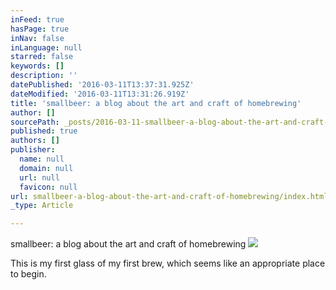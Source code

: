 ```yaml
---
inFeed: true
hasPage: true
inNav: false
inLanguage: null
starred: false
keywords: []
description: ''
datePublished: '2016-03-11T13:37:31.925Z'
dateModified: '2016-03-11T13:31:26.919Z'
title: 'smallbeer: a blog about the art and craft of homebrewing'
author: []
sourcePath: _posts/2016-03-11-smallbeer-a-blog-about-the-art-and-craft-of-homebrewing.md
published: true
authors: []
publisher:
  name: null
  domain: null
  url: null
  favicon: null
url: smallbeer-a-blog-about-the-art-and-craft-of-homebrewing/index.html
_type: Article

---
```

smallbeer: a blog about the art and craft of homebrewing
![](https://the-grid-user-content.s3-us-west-2.amazonaws.com/f0eaef66-42ed-4ed1-92a4-18175ec8dc46.jpg)

This is my first glass of my first brew, which seems like an appropriate place to begin.
